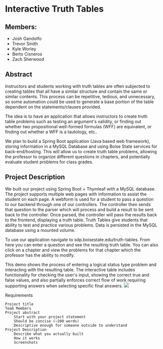 # Interactive Truth Tables


## Members:
 - Josh Gandolfo
 - Trevor Smith
 - Kyle Worley
 - Berto Cisneros
 - Zach Sherwood

## Abstract

Instructors and students working with truth tables are often subjected to creating tables that all have a similar
structure and contain the same or similar contents. This process can be repetitive, tedious, and unnecessary, so
some automation could be used to generate a base portion of the table dependent on the statements/clauses
provided.

The idea is to have an application that allows instructors to create truth table problems such as testing an
argument's validity, or finding out whether two propositional well-formed formulas (WFF) are equivalent, or
finding out whether a WFF is a tautology, etc..

We plan to build a Spring Boot application (Java based web framework), storing information in a MySQL
Database and using Boise State services for back-end/hosting. This will allow us to create truth table problems,
allowing the professor to organize different questions in chapters, and potentially evaluate student problems for
class grades.

## Project Description

We built our project using Spring Boot + Thymleaf with a MySQL database. The project supports multiple web pages with information to assist the student on each page. A webform is used for a student to pass a question to our backend through one of our controllers. The controller then sends that question to the parser which will process and build a result to be sent back to the controller. Once parsed, the controller will pass the results back to the frontend, displaying a truth table. Truth Tables give students that ability to test and practice various problems. Data is persisted in the MySQL database using a mounted volume.

To use our application navigate to sdp.boisestate.edu/truth-tables. From here you can enter a question and see the resulting truth table. You can also click on a chapter and view the problems for that chapter which the professor has the ability to modify. 

This demo shows the process of entering a logical status type problem and interacting with the resulting table. The interactive table includes functionality for checking the user's input, showing the correct true and false values, and also partially enforces correct flow of work requiring supporting answers when selecting specific final answers.
<img src="demo.gif">



Requirements

    Project title
    Team Members
    Project abstract
        Start with your project statement
        Should be concise (~200 words)
        Descriptive enough for someone outside to understand
    Project Description
        Describe what you actually built
        How it works
        Screenshots
